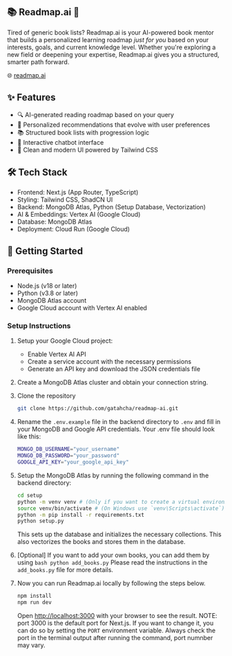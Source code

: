 ## 📚 Readmap.ai 🤖

Tired of generic book lists? Readmap.ai is your AI-powered book mentor that builds a personalized learning roadmap *just for you* based on your interests, goals, and current knowledge level. Whether you're exploring a new field or deepening your expertise, Readmap.ai gives you a structured, smarter path forward.

🌐 [readmap.ai](https://readmap-ai.com)

## ✨ Features

- 🔍 AI-generated reading roadmap based on your query
- 🧠 Personalized recommendations that evolve with user preferences
- 📚 Structured book lists with progression logic
- 💬 Interactive chatbot interface
- 🎨 Clean and modern UI powered by Tailwind CSS

## 🛠️ Tech Stack

- Frontend: Next.js (App Router, TypeScript)
- Styling: Tailwind CSS, ShadCN UI
- Backend: MongoDB Atlas, Python (Setup Database, Vectorization)
- AI & Embeddings: Vertex AI (Google Cloud)
- Database: MongoDB Atlas
- Deployment: Cloud Run (Google Cloud)

## 🚀 Getting Started

### Prerequisites

- Node.js (v18 or later)
- Python (v3.8 or later)
- MongoDB Atlas account
- Google Cloud account with Vertex AI enabled

### Setup Instructions

1. Setup your Google Cloud project:
   - Enable Vertex AI API
   - Create a service account with the necessary permissions
   - Generate an API key and download the JSON credentials file
2. Create a MongoDB Atlas cluster and obtain your connection string.
3. Clone the repository

    ```bash
    git clone https://github.com/gatahcha/readmap-ai.git
    ```

4. Rename the `.env.example` file in the backend directory to `.env` and fill in your MongoDB and Google API credentials. Your .env file should look like this:

    ```bash
    MONGO_DB_USERNAME="your_username"
    MONGO_DB_PASSWORD="your_password"
    GOOGLE_API_KEY="your_google_api_key"
    ```

5. Setup the MongoDB Atlas by running the following command in the backend directory:

    ```bash
    cd setup
    python -m venv venv # (Only if you want to create a virtual environment, which is recommended)
    source venv/bin/activate # (On Windows use `venv\Scripts\activate`) NOTE: Make sure to activate the virtual environment if you created one. If not, you can skip this step.
    python -m pip install -r requirements.txt
    python setup.py
    ```

    This sets up the database and initializes the necessary collections. This also vectorizes the books and stores them in the database.

6. [Optional] If you want to add your own books, you can add them by using ```bash
    python add_books.py``` Please read the instructions in the `add_books.py` file for more details.

7. Now you can run Readmap.ai locally by following the steps below.

    ```bash
    npm install
    npm run dev
    ```

    Open [http://localhost:3000](http://localhost:3000) with your browser to see the result. NOTE: port 3000 is the default port for Next.js. If you want to change it, you can do so by setting the `PORT` environment variable. Always check the port in the terminal output after running the command, port numnber may vary.
